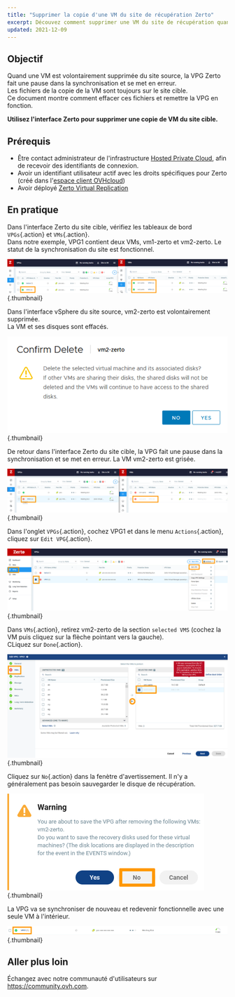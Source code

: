 ```yaml
---
title: "Supprimer la copie d'une VM du site de récupération Zerto"
excerpt: Découvez comment supprimer une VM du site de récupération quand elle est effacée du site source
updated: 2021-12-09
---
```



## Objectif

Quand une VM est volontairement supprimée du site source, la VPG Zerto fait une pause dans la synchronisation et se met en erreur.<br>
Les fichiers de la copie de la VM sont toujours sur le site cible.<br>
Ce document montre comment effacer ces fichiers et remettre la VPG en fonction.

**Utilisez l'interface Zerto pour supprimer une copie de VM du site cible.**

## Prérequis

- Être contact administrateur de l'infrastructure [Hosted Private Cloud](https://www.ovhcloud.com/fr-ca/enterprise/products/hosted-private-cloud/), afin de recevoir des identifiants de connexion.
- Avoir un identifiant utilisateur actif avec les droits spécifiques pour Zerto (créé dans l'[espace client OVHcloud](https://ca.ovh.com/auth/?action=gotomanager&from=https://www.ovh.com/ca/fr/&ovhSubsidiary=qc))
- Avoir déployé [Zerto Virtual Replication](/pages/hosted_private_cloud/hosted_private_cloud_powered_by_vmware/zerto_virtual_replication_as_a_service)

## En pratique

Dans l'interface Zerto du site cible, vérifiez les tableaux de bord `VPGs`{.action} et `VMs`{.action}.<br>
Dans notre exemple, VPG1 contient deux VMs, vm1-zerto et vm2-zerto. Le statut de la synchronisation du site est fonctionnel.

![Dash](images/en01sync.png){.thumbnail}

Dans l'interface vSphere du site source, vm2-zerto est volontairement supprimée.<br>
La VM et ses disques sont effacés.

![VM](images/en02vmdelete.png){.thumbnail}

De retour dans l'interface Zerto du site cible, la VPG fait une pause dans la synchronisation et se met en erreur. La VM vm2-zerto est grisée.

![VM](images/en03vpgerror.png){.thumbnail}

Dans l'onglet `VPGs`{.action}, cochez VPG1 et dans le menu `Actions`{.action}, cliquez sur `Edit VPG`{.action}.

![VPG](images/en04vpgedit.png){.thumbnail}

Dans `VMs`{.action}, retirez vm2-zerto de la section `selected VMS` (cochez la VM puis cliquez sur la flèche pointant vers la gauche).<br>
CLiquez sur `Done`{.action}.

![VPG](images/en05vpgremove.png){.thumbnail}

Cliquez sur `No`{.action} dans la fenètre d'avertissement. Il n'y a généralement pas besoin sauvegarder le disque de récupération.

![VPG](images/en06warning.png){.thumbnail}

La VPG va se synchroniser de nouveau et redevenir fonctionnelle avec une seule VM à l'intérieur.

![DONE](images/en07green.png){.thumbnail}

## Aller plus loin

Échangez avec notre communauté d'utilisateurs sur <https://community.ovh.com>.
